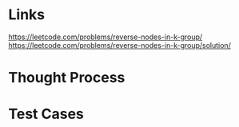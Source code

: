 # Links
https://leetcode.com/problems/reverse-nodes-in-k-group/
https://leetcode.com/problems/reverse-nodes-in-k-group/solution/

# Thought Process

# Test Cases

